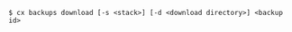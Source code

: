 <!-- usedin: [ _includes/_inlines/Toolbelt/common/backups/backups_usage-2-v1.md] -->

```
$ cx backups download [-s <stack>] [-d <download directory>] <backup id>
```
